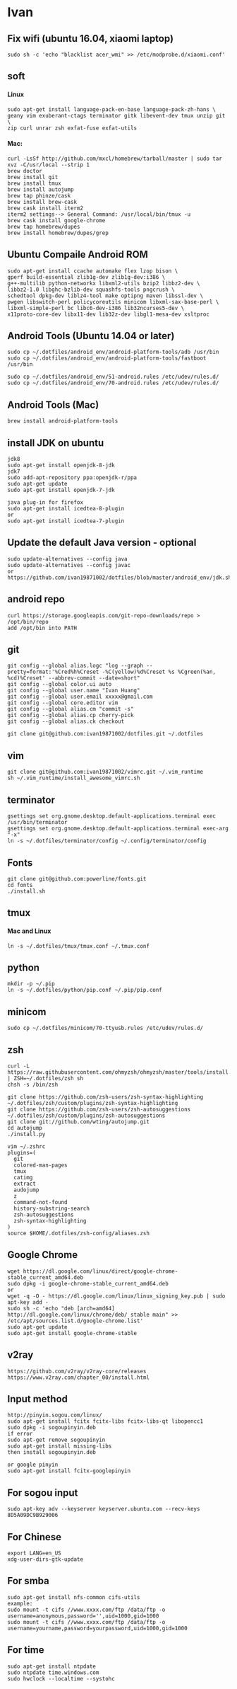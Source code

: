 # Ivan 

## Fix wifi (ubuntu 16.04, xiaomi laptop)
    sudo sh -c 'echo "blacklist acer_wmi" >> /etc/modprobe.d/xiaomi.conf'

## soft
#### Linux
    sudo apt-get install language-pack-en-base language-pack-zh-hans \
    geany vim exuberant-ctags terminator gitk libevent-dev tmux unzip git \
    zip curl unrar zsh exfat-fuse exfat-utils

#### Mac:
    curl -LsSf http://github.com/mxcl/homebrew/tarball/master | sudo tar xvz -C/usr/local --strip 1
    brew doctor
    brew install git
    brew install tmux
    brew install autojump
    brew tap phinze/cask
    brew install brew-cask
    brew cask install iterm2
    iterm2 settings--> General Command: /usr/local/bin/tmux -u
    brew cask install google-chrome
    brew tap homebrew/dupes
    brew install homebrew/dupes/grep

## Ubuntu  Compaile Android ROM
    sudo apt-get install ccache automake flex lzop bison \
    gperf build-essential zlib1g-dev zlib1g-dev:i386 \
    g++-multilib python-networkx libxml2-utils bzip2 libbz2-dev \
    libbz2-1.0 libghc-bzlib-dev squashfs-tools pngcrush \
    schedtool dpkg-dev liblz4-tool make optipng maven libssl-dev \
    pwgen libswitch-perl policycoreutils minicom libxml-sax-base-perl \
    libxml-simple-perl bc libc6-dev-i386 lib32ncurses5-dev \
    x11proto-core-dev libx11-dev lib32z-dev libgl1-mesa-dev xsltproc

## Android Tools (Ubuntu 14.04 or later)
    sudo cp ~/.dotfiles/android_env/android-platform-tools/adb /usr/bin
    sudo cp ~/.dotfiles/android_env/android-platform-tools/fastboot /usr/bin

    sudo cp ~/.dotfiles/android_env/51-android.rules /etc/udev/rules.d/
    sudo cp ~/.dotfiles/android_env/70-android.rules /etc/udev/rules.d/

## Android Tools (Mac)
    brew install android-platform-tools

## install JDK on ubuntu
    jdk8
    sudo apt-get install openjdk-8-jdk
    jdk7
    sudo add-apt-repository ppa:openjdk-r/ppa
    sudo apt-get update
    sudo apt-get install openjdk-7-jdk

    java plug-in for firefox
    sudo apt-get install icedtea-8-plugin
    or
    sudo apt-get install icedtea-7-plugin

## Update the default Java version - optional
    sudo update-alternatives --config java
    sudo update-alternatives --config javac
    or 
    https://github.com/ivan19871002/dotfiles/blob/master/android_env/jdk.sh

## android repo
    curl https://storage.googleapis.com/git-repo-downloads/repo > /opt/bin/repo
    add /opt/bin into PATH

## git
    git config --global alias.logc "log --graph --pretty=format:'%Cred%h%Creset -%C(yellow)%d%Creset %s %Cgreen(%an, %cd)%Creset' --abbrev-commit --date=short"
    git config --global color.ui auto
    git config --global user.name "Ivan Huang"
    git config --global user.email xxxxx@gmail.com
    git config --global core.editor vim
    git config --global alias.cm "commit -s"
    git config --global alias.cp cherry-pick
    git config --global alias.ck checkout

    git clone git@github.com:ivan19871002/dotfiles.git ~/.dotfiles

## vim
    git clone git@github.com:ivan19871002/vimrc.git ~/.vim_runtime
    sh ~/.vim_runtime/install_awesome_vimrc.sh

## terminator
    gsettings set org.gnome.desktop.default-applications.terminal exec   /usr/bin/terminator
    gsettings set org.gnome.desktop.default-applications.terminal exec-arg "-x"
    ln -s ~/.dotfiles/terminator/config ~/.config/terminator/config

## Fonts
    git clone git@github.com:powerline/fonts.git
    cd fonts
    ./install.sh

## tmux
#### Mac and Linux
    ln -s ~/.dotfiles/tmux/tmux.conf ~/.tmux.conf

## python
    mkdir -p ~/.pip
    ln -s ~/.dotfiles/python/pip.conf ~/.pip/pip.conf

## minicom
    sudo cp ~/.dotfiles/minicom/70-ttyusb.rules /etc/udev/rules.d/

## zsh
    curl -L https://raw.githubusercontent.com/ohmyzsh/ohmyzsh/master/tools/install.sh | ZSH=~/.dotfiles/zsh sh
    chsh -s /bin/zsh

    git clone https://github.com/zsh-users/zsh-syntax-highlighting ~/.dotfiles/zsh/custom/plugins/zsh-syntax-highlighting
    git clone https://github.com/zsh-users/zsh-autosuggestions ~/.dotfiles/zsh/custom/plugins/zsh-autosuggestions
    git clone git://github.com/wting/autojump.git
    cd autojump
    ./install.py

    vim ~/.zshrc
    plugins=(
      git
      colored-man-pages
      tmux
      catimg
      extract
      audojump
      z
      command-not-found
      history-substring-search
      zsh-autosuggestions
      zsh-syntax-highlighting
    )
    source $HOME/.dotfiles/zsh-config/aliases.zsh

## Google Chrome
    wget https://dl.google.com/linux/direct/google-chrome-stable_current_amd64.deb
    sudo dpkg -i google-chrome-stable_current_amd64.deb
    or
    wget -q -O - https://dl.google.com/linux/linux_signing_key.pub | sudo apt-key add -
    sudo sh -c 'echo "deb [arch=amd64] http://dl.google.com/linux/chrome/deb/ stable main" >> /etc/apt/sources.list.d/google-chrome.list'
    sudo apt-get update
    sudo apt-get install google-chrome-stable

## v2ray
    https://github.com/v2ray/v2ray-core/releases
    https://www.v2ray.com/chapter_00/install.html

## Input method
    http://pinyin.sogou.com/linux/
    sudo apt-get install fcitx fcitx-libs fcitx-libs-qt libopencc1
    sudo dpkg -i sogoupinyin.deb
    if error
    sudo apt-get remove sogoupinyin
    sudo apt-get install missing-libs
    then install sogoupinyin.deb

    or google pinyin
    sudo apt-get install fcitx-googlepinyin

## For sogou input
    sudo apt-key adv --keyserver keyserver.ubuntu.com --recv-keys 8D5A09DC9B929006

## For Chinese
    export LANG=en_US
    xdg-user-dirs-gtk-update

## For smba
    sudo apt-get install nfs-common cifs-utils
    example:
    sudo mount -t cifs //www.xxxx.com/ftp /data/ftp -o username=anonymous,password='',uid=1000,gid=1000
    sudo mount -t cifs //www.xxxx.com/ftp /data/ftp -o username=yourname,password=yourpassword,uid=1000,gid=1000
## For time
    sudo apt-get install ntpdate
    sudo ntpdate time.windows.com
    sudo hwclock --localtime --systohc

